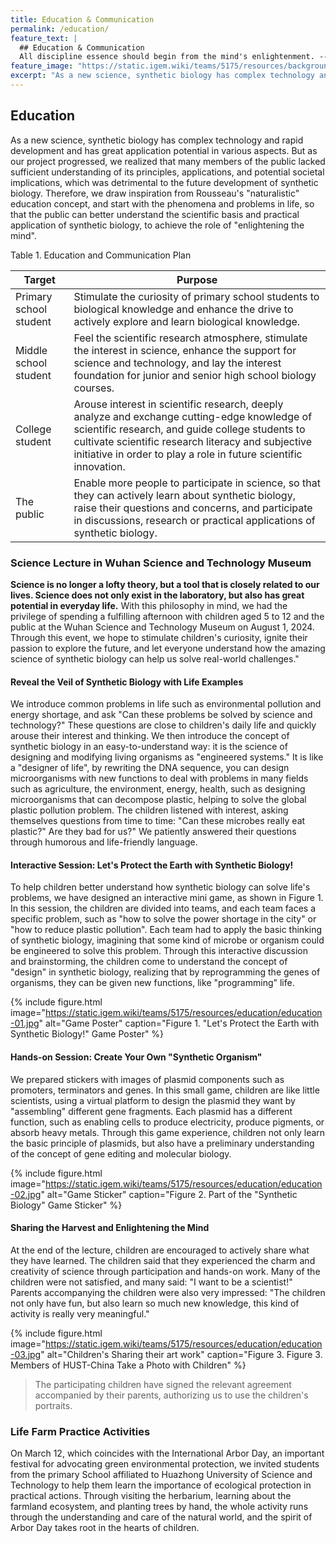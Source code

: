 ```yaml
---
title: Education & Communication
permalink: /education/
feature_text: |
  ## Education & Communication
  All discipline essence should begin from the mind's enlightenment. -- Rousseau
feature_image: "https://static.igem.wiki/teams/5175/resources/background/bg-edu.jpg"
excerpt: "As a new science, synthetic biology has complex technology and rapid development and has great application potential in various aspects."
---
```


## Education

As a new science, synthetic biology has complex technology and rapid development and has great application potential in various aspects. But as our project progressed, we realized that many members of the public lacked sufficient understanding of its principles, applications, and potential societal implications, which was detrimental to the future development of synthetic biology. Therefore, we draw inspiration from Rousseau's "naturalistic" education concept, and start with the phenomena and problems in life, so that the public can better understand the scientific basis and practical application of synthetic biology, to achieve the role of "enlightening the mind".

<figcaption class="caption table_caption"> Table 1. Education and Communication Plan </figcaption>

| Target                 | Purpose                                                      |
| ---------------------- | ------------------------------------------------------------ |
| Primary school student | Stimulate the curiosity of primary school  students to biological knowledge and enhance the drive to actively explore  and learn biological knowledge. |
| Middle school student  | Feel the scientific research atmosphere,  stimulate the interest in science, enhance the support for science and  technology, and lay the interest foundation for junior and senior high school  biology courses. |
| College student        | Arouse interest in scientific research,  deeply analyze and exchange cutting-edge knowledge of scientific research,  and guide college students to cultivate scientific research literacy and  subjective initiative in order to play a role in future scientific  innovation. |
| The public             | Enable more people to participate in  science, so that they can actively learn about synthetic biology, raise their  questions and concerns, and participate in discussions, research or practical  applications of synthetic biology. |

### Science Lecture in Wuhan Science and Technology Museum

**Science is no longer a lofty theory, but a tool that is closely related to our lives. Science does not only exist in the laboratory, but also has great potential in everyday life.** With this philosophy in mind, we had the privilege of spending a fulfilling afternoon with children aged 5 to 12 and the public at the Wuhan Science and Technology Museum on August 1, 2024. Through this event, we hope to stimulate children's curiosity, ignite their passion to explore the future, and let everyone understand how the amazing science of synthetic biology can help us solve real-world challenges."

#### Reveal the Veil of Synthetic Biology with Life Examples

We introduce common problems in life such as environmental pollution and energy shortage, and ask "Can these problems be solved by science and technology?" These questions are close to children's daily life and quickly arouse their interest and thinking. We then introduce the concept of synthetic biology in an easy-to-understand way: it is the science of designing and modifying living organisms as "engineered systems." It is like a "designer of life", by rewriting the DNA sequence, you can design microorganisms with new functions to deal with problems in many fields such as agriculture, the environment, energy, health, such as designing microorganisms that can decompose plastic, helping to solve the global plastic pollution problem. The children listened with interest, asking themselves questions from time to time: "Can these microbes really eat plastic?" Are they bad for us?" We patiently answered their questions through humorous and life-friendly language.

#### Interactive Session: Let's Protect the Earth with Synthetic Biology!

To help children better understand how synthetic biology can solve life's problems, we have designed an interactive mini game, as shown in Figure 1. In this session, the children are divided into teams, and each team faces a specific problem, such as "how to solve the power shortage in the city" or "how to reduce plastic pollution". Each team had to apply the basic thinking of synthetic biology, imagining that some kind of microbe or organism could be engineered to solve this problem. Through this interactive discussion and brainstorming, the children come to understand the concept of "design" in synthetic biology, realizing that by reprogramming the genes of organisms, they can be given new functions, like "programming" life.

{% include figure.html image="https://static.igem.wiki/teams/5175/resources/education/education-01.jpg" alt="Game Poster" caption="Figure 1. \"Let's Protect the Earth with Synthetic Biology!\" Game Poster" %}

#### Hands-on Session: Create Your Own "Synthetic Organism"

We prepared stickers with images of plasmid components such as promoters, terminators and genes. In this small game, children are like little scientists, using a virtual platform to design the plasmid they want by "assembling" different gene fragments. Each plasmid has a different function, such as enabling cells to produce electricity, produce pigments, or absorb heavy metals. Through this game experience, children not only learn the basic principle of plasmids, but also have a preliminary understanding of the concept of gene editing and molecular biology.

{% include figure.html image="https://static.igem.wiki/teams/5175/resources/education/education-02.jpg" alt="Game Sticker" caption="Figure 2. Part of the \"Synthetic Biology\" Game Sticker" %}

#### Sharing the Harvest and Enlightening the Mind

At the end of the lecture, children are encouraged to actively share what they have learned. The children said that they experienced the charm and creativity of science through participation and hands-on work. Many of the children were not satisfied, and many said: "I want to be a scientist!" Parents accompanying the children were also very impressed: "The children not only have fun, but also learn so much new knowledge, this kind of activity is really very meaningful."

{% include figure.html image="https://static.igem.wiki/teams/5175/resources/education/education-03.jpg" alt="Children's Sharing their art work" caption="Figure 3. Figure 3. Members of HUST-China Take a Photo with Children" %}

> The participating children have signed the relevant agreement accompanied by their parents, authorizing us to use the children's portraits.

### Life Farm Practice Activities

On March 12, which coincides with the International Arbor Day, an important festival for advocating green environmental protection, we invited students from the primary School affiliated to Huazhong University of Science and Technology to help them learn the importance of ecological protection in practical actions. Through visiting the herbarium, learning about the farmland ecosystem, and planting trees by hand, the whole activity runs through the understanding and care of the natural world, and the spirit of Arbor Day takes root in the hearts of children.

